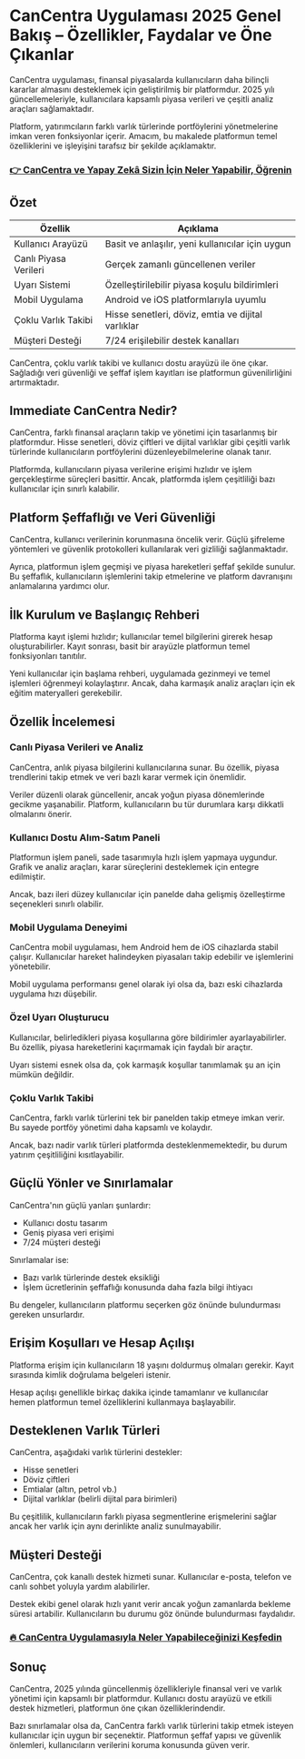 # CanCentra Uygulaması 2025 Genel Bakış – Özellikler, Faydalar ve Öne Çıkanlar
 

CanCentra uygulaması, finansal piyasalarda kullanıcıların daha bilinçli kararlar almasını desteklemek için geliştirilmiş bir platformdur. 2025 yılı güncellemeleriyle, kullanıcılara kapsamlı piyasa verileri ve çeşitli analiz araçları sağlamaktadır. 

Platform, yatırımcıların farklı varlık türlerinde portföylerini yönetmelerine imkan veren fonksiyonlar içerir. Amacım, bu makalede platformun temel özelliklerini ve işleyişini tarafsız bir şekilde açıklamaktır.

### [👉  CanCentra ve Yapay Zekâ Sizin İçin Neler Yapabilir, Öğrenin](https://t.co/J9v3ykv0uv)
## Özet

| Özellik               | Açıklama                                              |
|-----------------------|-------------------------------------------------------|
| Kullanıcı Arayüzü     | Basit ve anlaşılır, yeni kullanıcılar için uygun     |
| Canlı Piyasa Verileri | Gerçek zamanlı güncellenen veriler                     |
| Uyarı Sistemi         | Özelleştirilebilir piyasa koşulu bildirimleri         |
| Mobil Uygulama        | Android ve iOS platformlarıyla uyumlu                  |
| Çoklu Varlık Takibi   | Hisse senetleri, döviz, emtia ve dijital varlıklar    |
| Müşteri Desteği       | 7/24 erişilebilir destek kanalları                      |

CanCentra, çoklu varlık takibi ve kullanıcı dostu arayüzü ile öne çıkar. Sağladığı veri güvenliği ve şeffaf işlem kayıtları ise platformun güvenilirliğini artırmaktadır.

## Immediate CanCentra Nedir?

CanCentra, farklı finansal araçların takip ve yönetimi için tasarlanmış bir platformdur. Hisse senetleri, döviz çiftleri ve dijital varlıklar gibi çeşitli varlık türlerinde kullanıcıların portföylerini düzenleyebilmelerine olanak tanır.

Platformda, kullanıcıların piyasa verilerine erişimi hızlıdır ve işlem gerçekleştirme süreçleri basittir. Ancak, platformda işlem çeşitliliği bazı kullanıcılar için sınırlı kalabilir.

## Platform Şeffaflığı ve Veri Güvenliği

CanCentra, kullanıcı verilerinin korunmasına öncelik verir. Güçlü şifreleme yöntemleri ve güvenlik protokolleri kullanılarak veri gizliliği sağlanmaktadır.

Ayrıca, platformun işlem geçmişi ve piyasa hareketleri şeffaf şekilde sunulur. Bu şeffaflık, kullanıcıların işlemlerini takip etmelerine ve platform davranışını anlamalarına yardımcı olur.

## İlk Kurulum ve Başlangıç Rehberi

Platforma kayıt işlemi hızlıdır; kullanıcılar temel bilgilerini girerek hesap oluşturabilirler. Kayıt sonrası, basit bir arayüzle platformun temel fonksiyonları tanıtılır.

Yeni kullanıcılar için başlama rehberi, uygulamada gezinmeyi ve temel işlemleri öğrenmeyi kolaylaştırır. Ancak, daha karmaşık analiz araçları için ek eğitim materyalleri gerekebilir.

## Özellik İncelemesi

### Canlı Piyasa Verileri ve Analiz

CanCentra, anlık piyasa bilgilerini kullanıcılarına sunar. Bu özellik, piyasa trendlerini takip etmek ve veri bazlı karar vermek için önemlidir.

Veriler düzenli olarak güncellenir, ancak yoğun piyasa dönemlerinde gecikme yaşanabilir. Platform, kullanıcıların bu tür durumlara karşı dikkatli olmalarını önerir.

### Kullanıcı Dostu Alım-Satım Paneli

Platformun işlem paneli, sade tasarımıyla hızlı işlem yapmaya uygundur. Grafik ve analiz araçları, karar süreçlerini desteklemek için entegre edilmiştir.

Ancak, bazı ileri düzey kullanıcılar için panelde daha gelişmiş özelleştirme seçenekleri sınırlı olabilir.

### Mobil Uygulama Deneyimi

CanCentra mobil uygulaması, hem Android hem de iOS cihazlarda stabil çalışır. Kullanıcılar hareket halindeyken piyasaları takip edebilir ve işlemlerini yönetebilir.

Mobil uygulama performansı genel olarak iyi olsa da, bazı eski cihazlarda uygulama hızı düşebilir.

### Özel Uyarı Oluşturucu

Kullanıcılar, belirledikleri piyasa koşullarına göre bildirimler ayarlayabilirler. Bu özellik, piyasa hareketlerini kaçırmamak için faydalı bir araçtır.

Uyarı sistemi esnek olsa da, çok karmaşık koşullar tanımlamak şu an için mümkün değildir.

### Çoklu Varlık Takibi

CanCentra, farklı varlık türlerini tek bir panelden takip etmeye imkan verir. Bu sayede portföy yönetimi daha kapsamlı ve kolaydır.

Ancak, bazı nadir varlık türleri platformda desteklenmemektedir, bu durum yatırım çeşitliliğini kısıtlayabilir.

## Güçlü Yönler ve Sınırlamalar

CanCentra'nın güçlü yanları şunlardır:

- Kullanıcı dostu tasarım
- Geniş piyasa veri erişimi
- 7/24 müşteri desteği

Sınırlamalar ise:

- Bazı varlık türlerinde destek eksikliği
- İşlem ücretlerinin şeffaflığı konusunda daha fazla bilgi ihtiyacı

Bu dengeler, kullanıcıların platformu seçerken göz önünde bulundurması gereken unsurlardır.

## Erişim Koşulları ve Hesap Açılışı

Platforma erişim için kullanıcıların 18 yaşını doldurmuş olmaları gerekir. Kayıt sırasında kimlik doğrulama belgeleri istenir.

Hesap açılışı genellikle birkaç dakika içinde tamamlanır ve kullanıcılar hemen platformun temel özelliklerini kullanmaya başlayabilir.

## Desteklenen Varlık Türleri

CanCentra, aşağıdaki varlık türlerini destekler:

- Hisse senetleri
- Döviz çiftleri
- Emtialar (altın, petrol vb.)
- Dijital varlıklar (belirli dijital para birimleri)

Bu çeşitlilik, kullanıcıların farklı piyasa segmentlerine erişmelerini sağlar ancak her varlık için aynı derinlikte analiz sunulmayabilir.

## Müşteri Desteği

CanCentra, çok kanallı destek hizmeti sunar. Kullanıcılar e-posta, telefon ve canlı sohbet yoluyla yardım alabilirler.

Destek ekibi genel olarak hızlı yanıt verir ancak yoğun zamanlarda bekleme süresi artabilir. Kullanıcıların bu durumu göz önünde bulundurması faydalıdır.

### [🔥 CanCentra Uygulamasıyla Neler Yapabileceğinizi Keşfedin](https://t.co/J9v3ykv0uv)
## Sonuç

CanCentra, 2025 yılında güncellenmiş özellikleriyle finansal veri ve varlık yönetimi için kapsamlı bir platformdur. Kullanıcı dostu arayüzü ve etkili destek hizmetleri, platformun öne çıkan özelliklerindendir.

Bazı sınırlamalar olsa da, CanCentra farklı varlık türlerini takip etmek isteyen kullanıcılar için uygun bir seçenektir. Platformun şeffaf yapısı ve güvenlik önlemleri, kullanıcıların verilerini koruma konusunda güven verir.